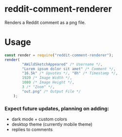 # reddit-comment-renderer

Renders a Reddit comment as a png file.

# Usage
```javascript
const render = require("reddit-comment-renderer");
render(
		"AWildSketchAppeared" /* Username */,
		"Lorem ipsum dolor sit amet" /* Comment */,
		"16.5k" /* Upvotes */, "8h" /* Timestamp */,
		1920 /* Image Width */,
		1080 /* Image Height */,
		3 /* "Zoom" */,
		"out.png" /* Output File */
	);
```

### Expect future updates, planning on adding:
- dark mode + custom colors
- desktop theme (currently mobile theme)
- replies to comments